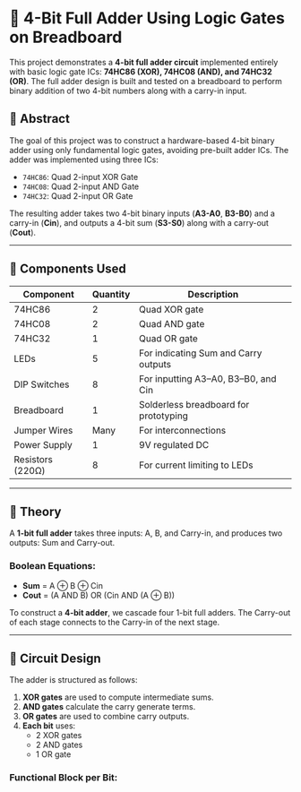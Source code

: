 # 🔢 4-Bit Full Adder Using Logic Gates on Breadboard

This project demonstrates a **4-bit full adder circuit** implemented entirely with basic logic gate ICs: **74HC86 (XOR), 74HC08 (AND), and 74HC32 (OR)**. The full adder design is built and tested on a breadboard to perform binary addition of two 4-bit numbers along with a carry-in input.

## 🧠 Abstract

The goal of this project was to construct a hardware-based 4-bit binary adder using only fundamental logic gates, avoiding pre-built adder ICs. The adder was implemented using three ICs:

- `74HC86`: Quad 2-input XOR Gate
- `74HC08`: Quad 2-input AND Gate
- `74HC32`: Quad 2-input OR Gate

The resulting adder takes two 4-bit binary inputs (**A3-A0**, **B3-B0**) and a carry-in (**Cin**), and outputs a 4-bit sum (**S3-S0**) along with a carry-out (**Cout**).

---

## 🔧 Components Used

| Component        | Quantity | Description                            |
|------------------|----------|----------------------------------------|
| 74HC86           | 2        | Quad XOR gate                          |
| 74HC08           | 2        | Quad AND gate                          |
| 74HC32           | 1        | Quad OR gate                           |
| LEDs             | 5       | For indicating Sum and Carry outputs   |
| DIP Switches     | 8        | For inputting A3–A0, B3–B0, and Cin     |
| Breadboard       | 1        | Solderless breadboard for prototyping  |
| Jumper Wires     | Many     | For interconnections                   |
| Power Supply     | 1        | 9V regulated DC                        |
| Resistors (220Ω) | 8| For current limiting to LEDs           |

---

## 🧮 Theory

A **1-bit full adder** takes three inputs: A, B, and Carry-in, and produces two outputs: Sum and Carry-out.

### Boolean Equations:
- **Sum** = A ⊕ B ⊕ Cin
- **Cout** = (A AND B) OR (Cin AND (A ⊕ B))

To construct a **4-bit adder**, we cascade four 1-bit full adders. The Carry-out of each stage connects to the Carry-in of the next stage.

---

## 🔌 Circuit Design

The adder is structured as follows:

1. **XOR gates** are used to compute intermediate sums.
2. **AND gates** calculate the carry generate terms.
3. **OR gates** are used to combine carry outputs.
4. **Each bit** uses:
   - 2 XOR gates
   - 2 AND gates
   - 1 OR gate

### Functional Block per Bit:

